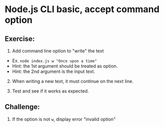 # Node.js CLI basic, accept command option

## Exercise:

1.  Add command line option to "write" the text

- Ex. `node index.js w "Once upon a time"`
- Hint: the 1st argument should be treated as option.
- Hint: the 2nd argument is the input text.

2.  When writing a new text, it must continue on the next line.

3.  Test and see if it works as expected.

## Challenge:

1.  If the option is not `w`, display error "invalid option"
